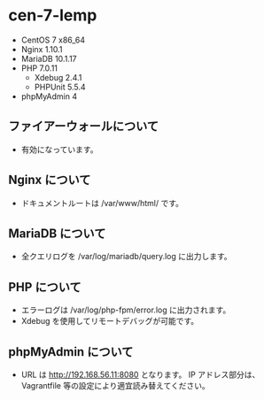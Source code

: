 # cen-7-lemp
- CentOS 7 x86_64
- Nginx 1.10.1
- MariaDB 10.1.17
- PHP 7.0.11
  - Xdebug 2.4.1
  - PHPUnit 5.5.4
- phpMyAdmin 4

## ファイアーウォールについて
- 有効になっています。

## Nginx について
- ドキュメントルートは /var/www/html/ です。

## MariaDB について
- 全クエリログを /var/log/mariadb/query.log に出力します。

## PHP について
- エラーログは /var/log/php-fpm/error.log に出力されます。
- Xdebug を使用してリモートデバッグが可能です。

## phpMyAdmin について
- URL は http://192.168.56.11:8080 となります。
  IP アドレス部分は、Vagrantfile 等の設定により適宜読み替えてください。
